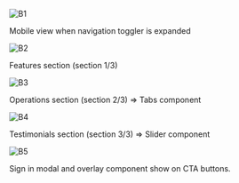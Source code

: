 
![B1](https://user-images.githubusercontent.com/104259308/188271448-55ec3ece-4266-4dbd-8c9e-a22210f51b9b.png)

Mobile view when navigation toggler is expanded


![B2](https://user-images.githubusercontent.com/104259308/188271468-c7f4bb1d-5f0a-45e2-bd7e-963efa93689b.png)

Features section (section 1/3)


![B3](https://user-images.githubusercontent.com/104259308/188271490-ec9e91a9-e8ed-4cb2-b084-f57e07cfee72.png)

Operations section (section 2/3) => Tabs component


![B4](https://user-images.githubusercontent.com/104259308/188271502-bdcccb70-5623-49e8-ad5c-433b9ed0a0be.png)

Testimonials section (section 3/3) => Slider component


![B5](https://user-images.githubusercontent.com/104259308/188271543-8da258d7-dee6-4b95-a93d-5597116130e5.png)

Sign in modal and overlay component show on CTA buttons.
